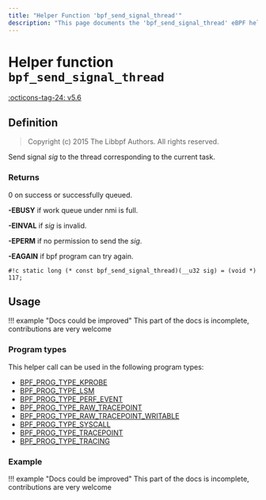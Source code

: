 ```yaml
---
title: "Helper Function 'bpf_send_signal_thread'"
description: "This page documents the 'bpf_send_signal_thread' eBPF helper function, including its definition, usage, program types that can use it, and examples."
---
```

# Helper function `bpf_send_signal_thread`

<!-- [FEATURE_TAG](bpf_send_signal_thread) -->
[:octicons-tag-24: v5.6](https://github.com/torvalds/linux/commit/8482941f09067da42f9c3362e15bfb3f3c19d610)
<!-- [/FEATURE_TAG] -->

## Definition

> Copyright (c) 2015 The Libbpf Authors. All rights reserved.


<!-- [HELPER_FUNC_DEF] -->
Send signal _sig_ to the thread corresponding to the current task.

### Returns

0 on success or successfully queued.

**-EBUSY** if work queue under nmi is full.

**-EINVAL** if _sig_ is invalid.

**-EPERM** if no permission to send the _sig_.

**-EAGAIN** if bpf program can try again.

`#!c static long (* const bpf_send_signal_thread)(__u32 sig) = (void *) 117;`
<!-- [/HELPER_FUNC_DEF] -->

## Usage

!!! example "Docs could be improved"
    This part of the docs is incomplete, contributions are very welcome

### Program types

This helper call can be used in the following program types:

<!-- DO NOT EDIT MANUALLY -->
<!-- [HELPER_FUNC_PROG_REF] -->
 * [BPF_PROG_TYPE_KPROBE](../program-type/BPF_PROG_TYPE_KPROBE.md)
 * [BPF_PROG_TYPE_LSM](../program-type/BPF_PROG_TYPE_LSM.md)
 * [BPF_PROG_TYPE_PERF_EVENT](../program-type/BPF_PROG_TYPE_PERF_EVENT.md)
 * [BPF_PROG_TYPE_RAW_TRACEPOINT](../program-type/BPF_PROG_TYPE_RAW_TRACEPOINT.md)
 * [BPF_PROG_TYPE_RAW_TRACEPOINT_WRITABLE](../program-type/BPF_PROG_TYPE_RAW_TRACEPOINT_WRITABLE.md)
 * [BPF_PROG_TYPE_SYSCALL](../program-type/BPF_PROG_TYPE_SYSCALL.md)
 * [BPF_PROG_TYPE_TRACEPOINT](../program-type/BPF_PROG_TYPE_TRACEPOINT.md)
 * [BPF_PROG_TYPE_TRACING](../program-type/BPF_PROG_TYPE_TRACING.md)
<!-- [/HELPER_FUNC_PROG_REF] -->

### Example

!!! example "Docs could be improved"
    This part of the docs is incomplete, contributions are very welcome
